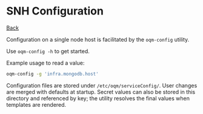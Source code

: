 # SNH Configuration

[Back](README.md)

Configuration on a single node host is facilitated by the `oqm-config` utility.

Use `oqm-config -h` to get started.

Example usage to read a value:

```bash
oqm-config -g 'infra.mongodb.host'
```

Configuration files are stored under `/etc/oqm/serviceConfig/`.  User
changes are merged with defaults at startup.  Secret values can also be
stored in this directory and referenced by key; the utility resolves the
final values when templates are rendered.
